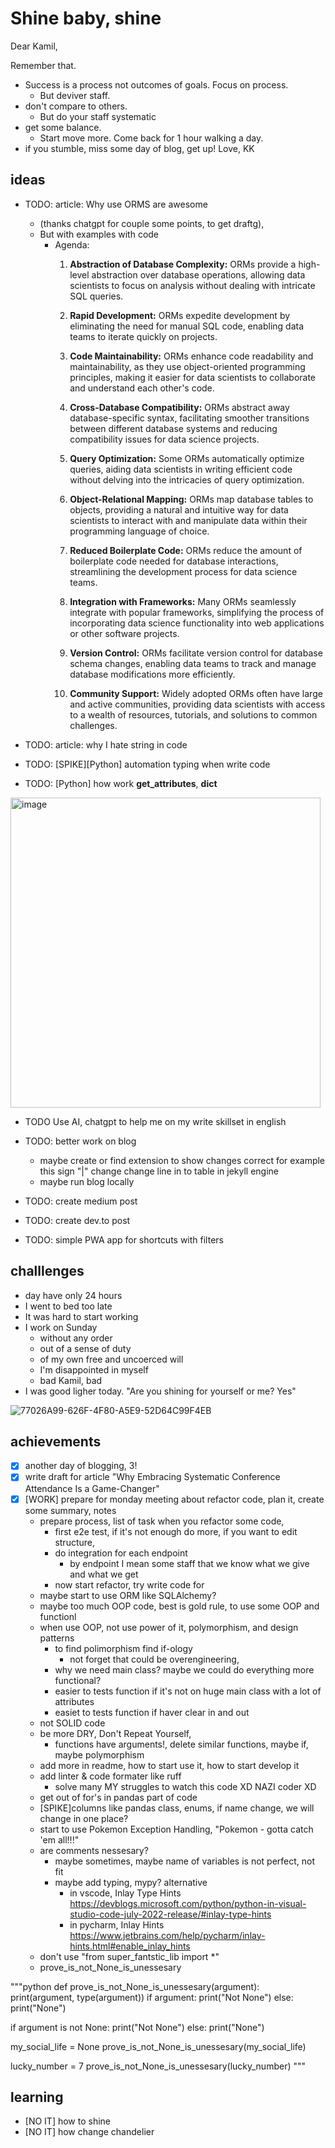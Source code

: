 # Shine baby, shine

Dear Kamil, 

Remember that. 
* Success is a process not outcomes of goals. Focus on process.
  * But deviver staff.
* don't compare to others. 
  * But do your staff systematic
* get some balance.
  * Start move more. Come back for 1 hour walking a day. 
* if you stumble, miss some day of blog, get up!
Love,
KK

## ideas
* TODO: article: Why use ORMS are awesome 
  * (thanks chatgpt for couple some points, to get draftg),
  * But with examples with code 
    * Agenda:
      1. **Abstraction of Database Complexity:** ORMs provide a high-level abstraction over database operations, allowing data scientists to focus on analysis without dealing with intricate SQL queries.

      2. **Rapid Development:** ORMs expedite development by eliminating the need for manual SQL code, enabling data teams to iterate quickly on projects.

      3. **Code Maintainability:** ORMs enhance code readability and maintainability, as they use object-oriented programming principles, making it easier for data scientists to collaborate and understand each other's code.

      4. **Cross-Database Compatibility:** ORMs abstract away database-specific syntax, facilitating smoother transitions between different database systems and reducing compatibility issues for data science projects.

      5. **Query Optimization:** Some ORMs automatically optimize queries, aiding data scientists in writing efficient code without delving into the intricacies of query optimization.

      6. **Object-Relational Mapping:** ORMs map database tables to objects, providing a natural and intuitive way for data scientists to interact with and manipulate data within their programming language of choice.

      7. **Reduced Boilerplate Code:** ORMs reduce the amount of boilerplate code needed for database interactions, streamlining the development process for data science teams.

      8. **Integration with Frameworks:** Many ORMs seamlessly integrate with popular frameworks, simplifying the process of incorporating data science functionality into web applications or other software projects.

      9. **Version Control:** ORMs facilitate version control for database schema changes, enabling data teams to track and manage database modifications more efficiently.

      10. **Community Support:** Widely adopted ORMs often have large and active communities, providing data scientists with access to a wealth of resources, tutorials, and solutions to common challenges.

* TODO: article: why I hate string in code
* TODO: [SPIKE][Python] automation typing when write code
* TODO: [Python] how work __get_attributes__, __dict__
   
<img width="496" alt="image" src="https://github.com/KuligKamil/kuligkamil.github.io/assets/13277748/daaadaa6-09bd-4eff-8186-272247bde496">

* TODO Use AI, chatgpt to help me on my write skillset in english

* TODO: better work on blog
  *  maybe create or find extension to show changes correct for example this sign "|" change change line in to table in jekyll engine 
  * maybe run blog locally
* TODO: create medium post
* TODO: create dev.to post
* TODO: simple PWA app for shortcuts with filters
  
## challlenges
* day have only 24 hours
* I went to bed too late
* It was hard to start working
* I work on Sunday
  * without any order 
  * out of a sense of duty 
  * of my own free and uncoerced will
  * I'm disappointed in myself
  * bad Kamil, bad
* I was good ligher today. "Are you shining for yourself or me? Yes"
  
![77026A99-626F-4F80-A5E9-52D64C99F4EB](https://github.com/KuligKamil/kuligkamil.github.io/assets/13277748/14f16d38-6ee0-43cc-9bea-edadeb4c26fb)


## achievements
- [X] another day of blogging, 3!
- [X] write draft for article "Why Embracing Systematic Conference Attendance Is a Game-Changer"
- [X] [WORK] prepare for monday meeting about refactor code, plan it, create some summary, notes
  * prepare process, list of task when you refactor some code, 
    * first e2e test, if it's not enough do more, if you want to edit structure,
    * do integration for each endpoint 
      * by endpoint I mean some staff that we know what we give and what we get
    * now start refactor, try write code for 
  * maybe start to use ORM like SQLAlchemy? 
  * maybe too much OOP code, best is gold rule, to use some OOP and functionl
  * when use OOP, not use power of it, polymorphism, and design patterns
    * to find polimorphism find if-ology
      * not forget that could be overengineering,  
    * why we need main class? maybe we could do everything more functional?
    * easier to tests function if it's not on huge main class with a lot of attributes
    * easiet to tests function if haver clear in and out
  * not SOLID code
  * be more DRY, Don't Repeat Yourself, 
    * functions have arguments!, delete similar functions, maybe if, maybe polymorphism  
  * add more in readme, how to start use it, how to start develop it
  * add linter & code formater like ruff
    * solve many MY struggles to watch this code XD NAZI coder XD
  * get out of for's in pandas part of code
  * [SPIKE]columns like pandas class, enums, if name change, we will change in one place?
  * start to use Pokemon Exception Handling, "Pokemon - gotta catch 'em all!!!" 
  * are comments nessesary? 
    * maybe sometimes, maybe name of variables is not perfect, not fit
    * maybe add typing, mypy? alternative
      * in vscode, Inlay Type Hints https://devblogs.microsoft.com/python/python-in-visual-studio-code-july-2022-release/#inlay-type-hints
      * in pycharm, Inlay Hints https://www.jetbrains.com/help/pycharm/inlay-hints.html#enable_inlay_hints
  * don't use "from super_fantstic_lib import *"
  * prove_is_not_None_is_unessesary

"""python
def prove_is_not_None_is_unessesary(argument):
  print(argument, type(argument))
  if argument:
    print("Not None")
  else:
    print("None")

  if argument is not None:
    print("Not None")
  else:
    print("None")


my_social_life = None
prove_is_not_None_is_unessesary(my_social_life)

lucky_number = 7 
prove_is_not_None_is_unessesary(lucky_number)
"""

## learning 
* [NO IT] how to shine
* [NO IT] how change chandelier

